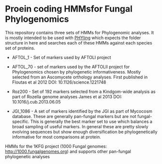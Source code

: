 # Proein coding HMMsfor Fungal Phylogenomics

This repository contains three sets of HMMs for Phylogenomic analyses. It is mostly intended to be used with [PHYling](https://github.com/stajichlab/PHYling_unified) which expects the folder structure in here and searches each of these HMMs against each species set of proteins.  

* AFTOL_1 - Set of markers used by AFTOLI project

* AFTOL_70 - set of markers used by the AFTOLII project for Phylogenomics chosen by phylogenetic informativeness. Mostly selected from an Ascomycete orthology analyses. First published in Floutas et al 2012 DOI: 10.1126/science.1221748
* Roz200 - Set of 192 markers selected from a Kindgom-wide analysis as part of Rozella genome analyses James et al 2013 DOI: 10.1016/j.cub.2013.06.05
* JGI_1086 - A set of markers identified by the JGI as part of Mycocosm database. These are generally pan-fungal markers but are not fungal-specific. This is generally the best marker set to use which balances a broad sampling of useful markers. In general these are pretty slowly evolving sequences but show enough diversification be phylogenetically informative for most comparisons at protein. 

HMMs for the 1KFG project (1000 Fungal genomes: http://1000.fungalgenomes.org) and supports other pan-fungal phylogenetic analyses
